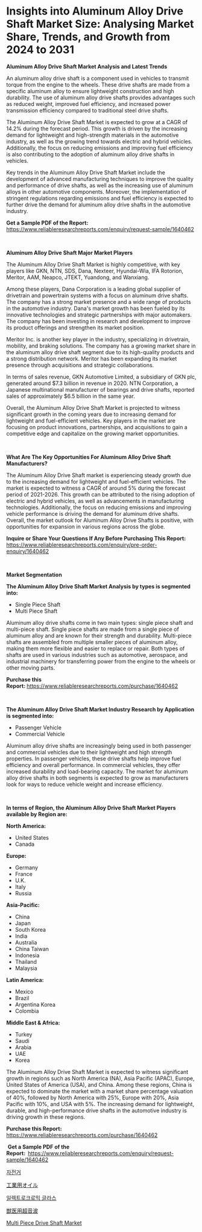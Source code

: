 <p><h1>Insights into Aluminum Alloy Drive Shaft Market Size: Analysing Market Share, Trends, and Growth from 2024 to 2031</h1></p><p><strong>Aluminum Alloy Drive Shaft Market Analysis and Latest Trends</strong></p>
<p><p>An aluminum alloy drive shaft is a component used in vehicles to transmit torque from the engine to the wheels. These drive shafts are made from a specific aluminum alloy to ensure lightweight construction and high durability. The use of aluminum alloy drive shafts provides advantages such as reduced weight, improved fuel efficiency, and increased power transmission efficiency compared to traditional steel drive shafts.</p><p>The Aluminum Alloy Drive Shaft Market is expected to grow at a CAGR of 14.2% during the forecast period. This growth is driven by the increasing demand for lightweight and high-strength materials in the automotive industry, as well as the growing trend towards electric and hybrid vehicles. Additionally, the focus on reducing emissions and improving fuel efficiency is also contributing to the adoption of aluminum alloy drive shafts in vehicles.</p><p>Key trends in the Aluminum Alloy Drive Shaft Market include the development of advanced manufacturing techniques to improve the quality and performance of drive shafts, as well as the increasing use of aluminum alloys in other automotive components. Moreover, the implementation of stringent regulations regarding emissions and fuel efficiency is expected to further drive the demand for aluminum alloy drive shafts in the automotive industry.</p></p>
<p><strong>Get a Sample PDF of the Report:&nbsp;</strong> <a href="https://www.reliableresearchreports.com/enquiry/request-sample/1640462">https://www.reliableresearchreports.com/enquiry/request-sample/1640462</a></p>
<p>&nbsp;</p>
<p><strong>Aluminum Alloy Drive Shaft Major Market Players</strong></p>
<p><p>The Aluminum Alloy Drive Shaft Market is highly competitive, with key players like GKN, NTN, SDS, Dana, Nexteer, Hyundai-Wia, IFA Rotorion, Meritor, AAM, Neapco, JTEKT, Yuandong, and Wanxiang. </p><p>Among these players, Dana Corporation is a leading global supplier of drivetrain and powertrain systems with a focus on aluminum drive shafts. The company has a strong market presence and a wide range of products in the automotive industry. Dana's market growth has been fueled by its innovative technologies and strategic partnerships with major automakers. The company has been investing in research and development to improve its product offerings and strengthen its market position.</p><p>Meritor Inc. is another key player in the industry, specializing in drivetrain, mobility, and braking solutions. The company has a growing market share in the aluminum alloy drive shaft segment due to its high-quality products and a strong distribution network. Meritor has been expanding its market presence through acquisitions and strategic collaborations.</p><p>In terms of sales revenue, GKN Automotive Limited, a subsidiary of GKN plc, generated around $7.3 billion in revenue in 2020. NTN Corporation, a Japanese multinational manufacturer of bearings and drive shafts, reported sales of approximately $6.5 billion in the same year.</p><p>Overall, the Aluminum Alloy Drive Shaft Market is projected to witness significant growth in the coming years due to increasing demand for lightweight and fuel-efficient vehicles. Key players in the market are focusing on product innovations, partnerships, and acquisitions to gain a competitive edge and capitalize on the growing market opportunities.</p></p>
<p>&nbsp;</p>
<p><strong>What Are The Key Opportunities For Aluminum Alloy Drive Shaft Manufacturers?</strong></p>
<p><p>The Aluminum Alloy Drive Shaft market is experiencing steady growth due to the increasing demand for lightweight and fuel-efficient vehicles. The market is expected to witness a CAGR of around 5% during the forecast period of 2021-2026. This growth can be attributed to the rising adoption of electric and hybrid vehicles, as well as advancements in manufacturing technologies. Additionally, the focus on reducing emissions and improving vehicle performance is driving the demand for aluminum drive shafts. Overall, the market outlook for Aluminum Alloy Drive Shafts is positive, with opportunities for expansion in various regions across the globe.</p></p>
<p><strong>Inquire or Share Your Questions If Any Before Purchasing This Report:</strong> <a href="https://www.reliableresearchreports.com/enquiry/pre-order-enquiry/1640462">https://www.reliableresearchreports.com/enquiry/pre-order-enquiry/1640462</a></p>
<p>&nbsp;</p>
<p><strong>Market Segmentation</strong></p>
<p><strong>The Aluminum Alloy Drive Shaft Market Analysis by types is segmented into:</strong></p>
<p><ul><li>Single Piece Shaft</li><li>Multi Piece Shaft</li></ul></p>
<p><p>Aluminum alloy drive shafts come in two main types: single piece shaft and multi-piece shaft. Single piece shafts are made from a single piece of aluminum alloy and are known for their strength and durability. Multi-piece shafts are assembled from multiple smaller pieces of aluminum alloy, making them more flexible and easier to replace or repair. Both types of shafts are used in various industries such as automotive, aerospace, and industrial machinery for transferring power from the engine to the wheels or other moving parts.</p></p>
<p><strong>Purchase this Report:&nbsp;</strong><a href="https://www.reliableresearchreports.com/purchase/1640462">https://www.reliableresearchreports.com/purchase/1640462</a></p>
<p>&nbsp;</p>
<p><strong>The Aluminum Alloy Drive Shaft Market Industry Research by Application is segmented into:</strong></p>
<p><ul><li>Passenger Vehicle</li><li>Commercial Vehicle</li></ul></p>
<p><p>Aluminum alloy drive shafts are increasingly being used in both passenger and commercial vehicles due to their lightweight and high strength properties. In passenger vehicles, these drive shafts help improve fuel efficiency and overall performance. In commercial vehicles, they offer increased durability and load-bearing capacity. The market for aluminum alloy drive shafts in both segments is expected to grow as manufacturers look for ways to reduce vehicle weight and increase efficiency.</p></p>
<p>&nbsp;</p>
<p><strong>In terms of Region, the Aluminum Alloy Drive Shaft Market Players available by Region are:</strong></p>
<p>
    <p> <strong> North America: </strong>
        <ul>
            <li>United States</li>
            <li>Canada</li>
        </ul>
        </p> 
    <p> <strong> Europe: </strong>
        <ul>
            <li>Germany</li>
            <li>France</li>
            <li>U.K.</li>
            <li>Italy</li>
            <li>Russia</li>
        </ul>
        </p> 
    <p> <strong> Asia-Pacific: </strong>
        <ul>
            <li>China</li>
            <li>Japan</li>
            <li>South Korea</li>
            <li>India</li>
            <li>Australia</li>
            <li>China Taiwan</li>
            <li>Indonesia</li>
            <li>Thailand</li>
            <li>Malaysia</li>
        </ul>
        </p> 
    <p> <strong> Latin America: </strong>
        <ul>
            <li>Mexico</li>
            <li>Brazil</li>
            <li>Argentina Korea</li>
            <li>Colombia</li>
        </ul>
        </p> 
    <p> <strong> Middle East & Africa: </strong>
        <ul>
            <li>Turkey</li>
            <li>Saudi</li>
            <li>Arabia</li>
            <li>UAE</li>
            <li>Korea</li>
        </ul>
    </p>
    </p>
<p><p>The Aluminum Alloy Drive Shaft Market is expected to witness significant growth in regions such as North America (NA), Asia Pacific (APAC), Europe, United States of America (USA), and China. Among these regions, China is expected to dominate the market with a market share percentage valuation of 40%, followed by North America with 25%, Europe with 20%, Asia Pacific with 10%, and USA with 5%. The increasing demand for lightweight, durable, and high-performance drive shafts in the automotive industry is driving growth in these regions.</p></p>
<p><strong>Purchase this Report: </strong><a href="https://www.reliableresearchreports.com/purchase/1640462">https://www.reliableresearchreports.com/purchase/1640462</a></p>
<p>&nbsp;<strong>Get a Sample PDF of the Report:&nbsp;&nbsp;</strong><a href="https://www.reliableresearchreports.com/enquiry/request-sample/1640462">https://www.reliableresearchreports.com/enquiry/request-sample/1640462</a></p>
<p><strong></strong></p>
<p><p><a href="https://medium.com/@bkszjgzqq1851/%EC%9E%90%EC%A0%84%EA%B1%B0-%EC%8B%9C%EC%9E%A5-%EB%B3%B4%EA%B3%A0%EC%84%9C%EB%8A%94-%EC%9D%B4-%EC%8B%9C%EC%9E%A5%EC%9D%98-%EC%B5%9C%EC%8B%A0-%ED%8A%B8%EB%A0%8C%EB%93%9C%EC%99%80-%EC%84%B1%EC%9E%A5-%EA%B8%B0%ED%9A%8C%EB%A5%BC-%EB%B3%B4%EC%97%AC%EC%A4%8D%EB%8B%88%EB%8B%A4-65786c6d713c">자전거</a></p><p><a href="https://medium.com/@catherine10203/%E5%B7%A5%E6%A5%AD%E7%94%A8%E3%82%AA%E3%82%A4%E3%83%AB%E5%B8%82%E5%A0%B4%E8%A6%8F%E6%A8%A1-%E5%B8%82%E5%A0%B4%E5%B1%95%E6%9C%9B%E3%81%8A%E3%82%88%E3%81%B3%E5%B8%82%E5%A0%B4%E4%BA%88%E6%B8%AC-2024%E5%B9%B4%E3%81%8B%E3%82%892031%E5%B9%B4-4f9ff629f68d">工業用オイル</a></p><p><a href="https://medium.com/@bkszjgzqq1851/%EC%A0%84%EA%B8%B0-%EC%83%89-%EB%B3%80%ED%99%94-%EC%9C%A0%EB%A6%AC-%EC%8B%9C%EC%9E%A5-%EC%A2%85%EB%A5%98-%EC%9D%91%EC%9A%A9-%EB%B0%8F-%EC%A7%80%EB%A6%AC%EC%97%90-%EB%8C%80%ED%95%9C-%ED%8F%AC%EA%B4%84%EC%A0%81-%ED%8F%89%EA%B0%80-578ea06e1a86">일렉트로크로믹 글라스</a></p><p><a href="https://medium.com/@catherine10203/%E7%8D%A3%E5%8C%BB%E7%94%A8%E8%B6%85%E9%9F%B3%E6%B3%A2%E5%B8%82%E5%A0%B4%E8%A6%8F%E6%A8%A1-%E5%B8%82%E5%A0%B4%E5%B1%95%E6%9C%9B%E3%81%A8%E5%B8%82%E5%A0%B4%E4%BA%88%E6%B8%AC-2024%E5%B9%B4%E3%81%8B%E3%82%892031%E5%B9%B4-fa767c072e90">獣医用超音波</a></p><p><a href="https://github.com/timeliteaut/Market-Research-Report-List-1/blob/main/multi-piece-drive-shaft-market.md">Multi Piece Drive Shaft Market</a></p></p>